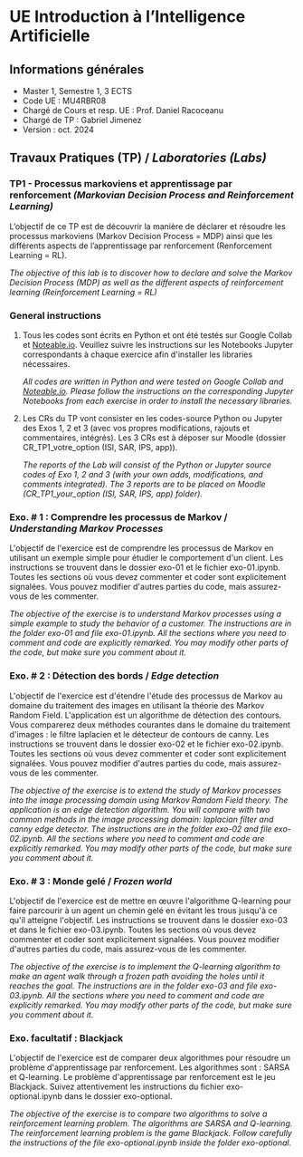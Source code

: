 # UE Introduction à l’Intelligence Artificielle

## Informations générales
- Master 1, Semestre 1, 3 ECTS
- Code UE : MU4RBR08
- Chargé de Cours et resp. UE : Prof. Daniel Racoceanu
- Chargé de TP : Gabriel Jimenez
- Version : oct. 2024

## Travaux Pratiques (TP) / *Laboratories (Labs)*
### TP1 - Processus markoviens et apprentissage par renforcement *(Markovian Decision Process and Reinforcement Learning)*

L’objectif de ce TP est de découvrir la manière de déclarer et résoudre les processus markoviens (Markov Decision Process = MDP) ainsi que les différents aspects de l’apprentissage par renforcement (Renforcement Learning = RL).

*The objective of this lab is to discover how to declare and solve the Markov Decision Process (MDP) as well as the different aspects of reinforcement learning (Reinforcement Learning = RL)*

### General instructions
1. Tous les codes sont écrits en Python et ont été testés sur Google Collab et [Noteable.io](https://app.noteable.io). Veuillez suivre les instructions sur les Notebooks Jupyter correspondants à chaque exercice afin d'installer les libraries nécessaires.

    *All codes are written in Python and were tested on Google Collab and [Noteable.io](https://app.noteable.io). Please follow the instructions on the corresponding Jupyter Notebooks from each exercise in order to install the necessary libraries.*

2. Les CRs du TP vont consister en les codes-source Python ou Jupyter des Exos 1, 2 et 3 (avec vos propres modifications, rajouts et commentaires, intégrés). Les 3 CRs est à déposer sur Moodle (dossier CR_TP1_votre_option (ISI, SAR, IPS, app)). 

    *The reports of the Lab will consist of the Python or Jupyter source codes of Exo 1, 2 and 3 (with your own adds, modifications, and comments integrated). The 3 reports are to be placed on Moodle (CR_TP1_your_option (ISI, SAR, IPS, app) folder).*

### Exo. # 1 : Comprendre les processus de Markov / *Understanding Markov Processes*

L'objectif de l'exercice est de comprendre les processus de Markov en utilisant un exemple simple pour étudier le comportement d'un client. Les instructions se trouvent dans le dossier exo-01 et le fichier exo-01.ipynb. Toutes les sections où vous devez commenter et coder sont explicitement signalées. Vous pouvez modifier d'autres parties du code, mais assurez-vous de les commenter.

*The objective of the exercise is to understand Markov processes using a simple example to study the behavior of a customer. The instructions are in the folder exo-01 and file exo-01.ipynb. All the sections where you need to comment and code are explicitly remarked. You may modify other parts of the code, but make sure you comment about it.*

### Exo. # 2 : Détection des bords / *Edge detection*
L'objectif de l'exercice est d'étendre l'étude des processus de Markov au domaine du traitement des images en utilisant la théorie des Markov Random Field. L'application est un algorithme de détection des contours. Vous comparerez deux méthodes courantes dans le domaine du traitement d'images : le filtre laplacien et le détecteur de contours de canny. Les instructions se trouvent dans le dossier exo-02 et le fichier exo-02.ipynb. Toutes les sections où vous devez commenter et coder sont explicitement signalées. Vous pouvez modifier d'autres parties du code, mais assurez-vous de les commenter.

*The objective of the exercise is to extend the study of Markov processes into the image processing domain using Markov Random Field theory. The application is an edge detection algorithm. You will compare with two common methods in the image processing domain: laplacian filter and canny edge detector. The instructions are in the folder exo-02 and file exo-02.ipynb. All the sections where you need to comment and code are explicitly remarked. You may modify other parts of the code, but make sure you comment about it.*

### Exo. # 3 : Monde gelé / *Frozen world*
L'objectif de l'exercice est de mettre en œuvre l'algorithme Q-learning pour faire parcourir à un agent un chemin gelé en évitant les trous jusqu'à ce qu'il atteigne l'objectif. Les instructions se trouvent dans le dossier exo-03 et dans le fichier exo-03.ipynb. Toutes les sections où vous devez commenter et coder sont explicitement signalées. Vous pouvez modifier d'autres parties du code, mais assurez-vous de les commenter. 

*The objective of the exercise is to implement the Q-learning algorithm to make an agent walk through a frozen path avoiding the holes until it reaches the goal. The instructions are in the folder exo-03 and file exo-03.ipynb. All the sections where you need to comment and code are explicitly remarked. You may modify other parts of the code, but make sure you comment about it.*

### Exo. facultatif : Blackjack
L'objectif de l'exercice est de comparer deux algorithmes pour résoudre un problème d'apprentissage par renforcement. Les algorithmes sont : SARSA et Q-learning. Le problème d'apprentissage par renforcement est le jeu Blackjack. Suivez attentivement les instructions du fichier exo-optional.ipynb dans le dossier exo-optional. 

*The objective of the exercise is to compare two algorithms to solve a reinforcement learning problem. The algorithms are SARSA and Q-learning. The reinforcement learning problem is the game Blackjack. Follow carefully the instructions of the file exo-optional.ipynb inside the folder exo-optional.*
